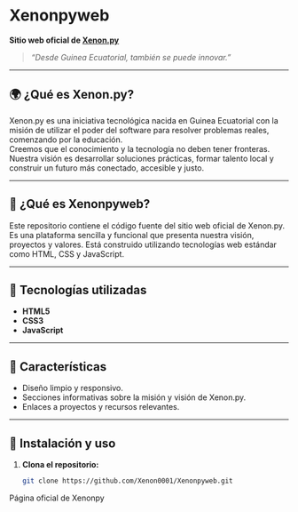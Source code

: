 # Xenonpyweb

**Sitio web oficial de [Xenon.py](https://github.com/Xenon0001/Xenonpyweb)**

> *“Desde Guinea Ecuatorial, también se puede innovar.”*  

---

## 🌍 ¿Qué es Xenon.py?

Xenon.py es una iniciativa tecnológica nacida en Guinea Ecuatorial con la misión de utilizar el poder del software para resolver problemas reales, comenzando por la educación.  
Creemos que el conocimiento y la tecnología no deben tener fronteras. Nuestra visión es desarrollar soluciones prácticas, formar talento local y construir un futuro más conectado, accesible y justo.

---

## 🚀 ¿Qué es Xenonpyweb?

Este repositorio contiene el código fuente del sitio web oficial de Xenon.py. Es una plataforma sencilla y funcional que presenta nuestra visión, proyectos y valores. Está construido utilizando tecnologías web estándar como HTML, CSS y JavaScript.

---

## 🧰 Tecnologías utilizadas

- **HTML5**
- **CSS3**
- **JavaScript**

---

## 📌 Características

- Diseño limpio y responsivo.
- Secciones informativas sobre la misión y visión de Xenon.py.
- Enlaces a proyectos y recursos relevantes.

---

## 🔧 Instalación y uso

1. **Clona el repositorio:**

   ```bash
   git clone https://github.com/Xenon0001/Xenonpyweb.git
Página oficial de Xenonpy
